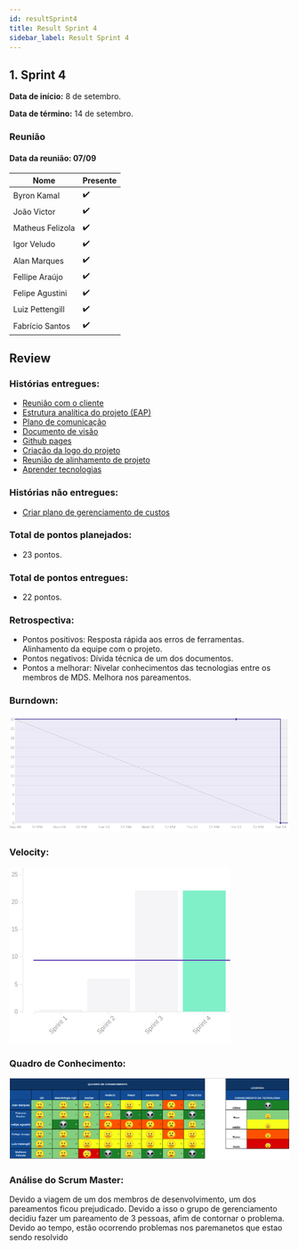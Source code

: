 ```yaml
---
id: resultSprint4
title: Result Sprint 4
sidebar_label: Result Sprint 4
---
```


## 1. Sprint 4


**Data de início:** 8 de setembro.

**Data de término:**  14 de setembro.

### Reunião
#### Data da reunião: 07/09

|Nome|Presente|
|----|----|
|Byron Kamal|:heavy_check_mark: |
|João Victor|:heavy_check_mark:|
|Matheus Felizola|:heavy_check_mark:|
|Igor Veludo|:heavy_check_mark:|
|Alan Marques|:heavy_check_mark:|
|Fellipe Araújo|:heavy_check_mark:|
|Felipe Agustini|:heavy_check_mark:|
|Luiz Pettengill|:heavy_check_mark:|
|Fabrício Santos|:heavy_check_mark:|

## Review
### Histórias entregues:
- [Reunião com o cliente](https://github.com/fga-eps-mds/2019.2-Gymnasteg-Wiki/issues/19)
- [Estrutura analítica do projeto (EAP)](https://github.com/fga-eps-mds/2019.2-Gymnasteg-Wiki/issues/21)
- [Plano de comunicação](https://github.com/fga-eps-mds/2019.2-Gymnasteg-Wiki/issues/12)
- [Documento de visão](https://github.com/fga-eps-mds/2019.2-Gymnasteg-Wiki/issues/18)
- [Github pages](https://github.com/fga-eps-mds/2019.2-Grupo8/issues/5)
- [Criação da logo do projeto](https://github.com/fga-eps-mds/2019.2-Gymnasteg-Wiki/pull/26)
- [Reunião de alinhamento de projeto](https://github.com/fga-eps-mds/2019.2-Gymnasteg-Wiki/issues/25)
- [Aprender tecnologias](https://github.com/fga-eps-mds/2019.2-Gymnasteg-Wiki/issues/14)

### Histórias não entregues:
- [Criar plano de gerenciamento de custos](https://github.com/fga-eps-mds/2019.2-Gymnasteg-Wiki/issues/38)
### Total de pontos planejados:
- 23 pontos.

### Total de pontos entregues:
- 22 pontos.

### Retrospectiva:
- Pontos positivos: Resposta rápida aos erros de ferramentas. Alinhamento da equipe com o projeto.
- Pontos negativos: Dívida técnica de um dos documentos.
- Pontos a melhorar: Nivelar conhecimentos das tecnologias entre os membros de MDS. Melhora nos pareamentos.


### Burndown:
![Burndown](./assets/burndown/burndown_sprint4.png)

### Velocity:
![Velocity](./assets/velocity/velocity_sprint4.png)


### Quadro de Conhecimento:
[![Quadro de conhecimento sprint1](./assets/quadro_conhecimento/quadro_conhecimento_sprint4.png)](./assets/quadro_conhecimento/quadro_conhecimento_sprint4.png)

### Análise do Scrum Master:
<p>Devido a viagem de um dos membros de desenvolvimento, um dos pareamentos ficou prejudicado. Devido a isso o grupo de gerenciamento decidiu fazer um pareamento de 3 pessoas, afim de contornar o problema. Devido ao tempo, estão ocorrendo problemas nos paremanetos que estao sendo resolvido</p>  
